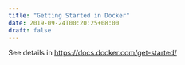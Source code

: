 ```yaml
---
title: "Getting Started in Docker"
date: 2019-09-24T00:20:25+08:00
draft: false
---
```


See details in https://docs.docker.com/get-started/
